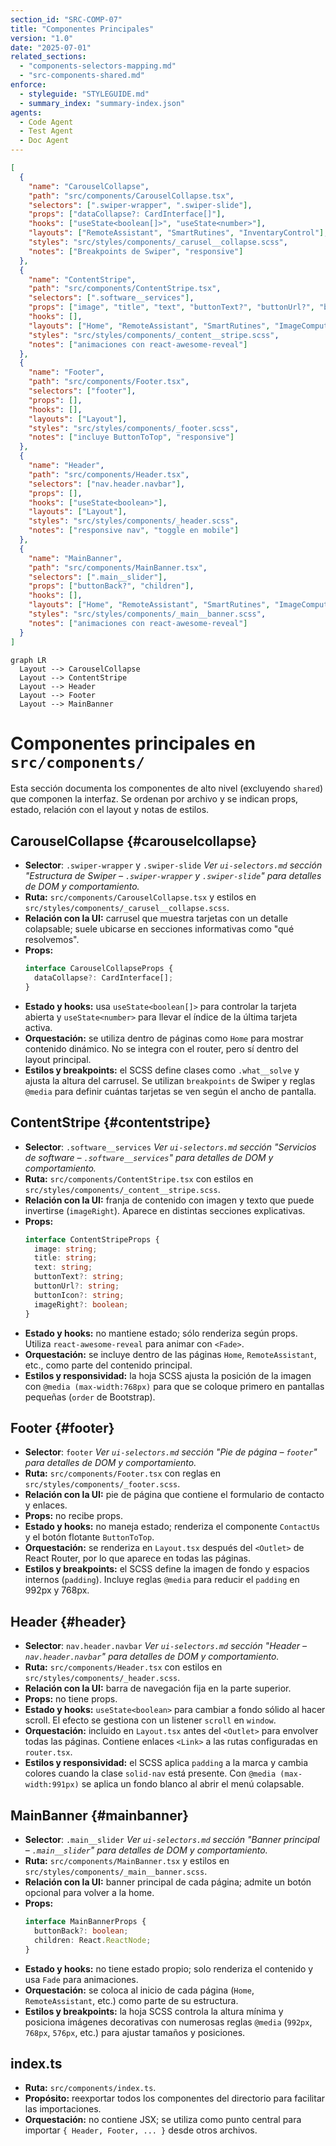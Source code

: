 ```yaml
---
section_id: "SRC-COMP-07"
title: "Componentes Principales"
version: "1.0"
date: "2025-07-01"
related_sections:
  - "components-selectors-mapping.md"
  - "src-components-shared.md"
enforce:
  - styleguide: "STYLEGUIDE.md"
  - summary_index: "summary-index.json"
agents:
  - Code Agent
  - Test Agent
  - Doc Agent
---
```

```json
[
  {
    "name": "CarouselCollapse",
    "path": "src/components/CarouselCollapse.tsx",
    "selectors": [".swiper-wrapper", ".swiper-slide"],
    "props": ["dataCollapse?: CardInterface[]"],
    "hooks": ["useState<boolean[]>", "useState<number>"],
    "layouts": ["RemoteAssistant", "SmartRutines", "InventaryControl"],
    "styles": "src/styles/components/_carusel__collapse.scss",
    "notes": ["Breakpoints de Swiper", "responsive"]
  },
  {
    "name": "ContentStripe",
    "path": "src/components/ContentStripe.tsx",
    "selectors": [".software__services"],
    "props": ["image", "title", "text", "buttonText?", "buttonUrl?", "buttonIcon?", "imageRight?"],
    "hooks": [],
    "layouts": ["Home", "RemoteAssistant", "SmartRutines", "ImageComputing", "InventaryControl"],
    "styles": "src/styles/components/_content__stripe.scss",
    "notes": ["animaciones con react-awesome-reveal"]
  },
  {
    "name": "Footer",
    "path": "src/components/Footer.tsx",
    "selectors": ["footer"],
    "props": [],
    "hooks": [],
    "layouts": ["Layout"],
    "styles": "src/styles/components/_footer.scss",
    "notes": ["incluye ButtonToTop", "responsive"]
  },
  {
    "name": "Header",
    "path": "src/components/Header.tsx",
    "selectors": ["nav.header.navbar"],
    "props": [],
    "hooks": ["useState<boolean>"],
    "layouts": ["Layout"],
    "styles": "src/styles/components/_header.scss",
    "notes": ["responsive nav", "toggle en mobile"]
  },
  {
    "name": "MainBanner",
    "path": "src/components/MainBanner.tsx",
    "selectors": [".main__slider"],
    "props": ["buttonBack?", "children"],
    "hooks": [],
    "layouts": ["Home", "RemoteAssistant", "SmartRutines", "ImageComputing", "InventaryControl"],
    "styles": "src/styles/components/_main__banner.scss",
    "notes": ["animaciones con react-awesome-reveal"]
  }
]
```

```mermaid
graph LR
  Layout --> CarouselCollapse
  Layout --> ContentStripe
  Layout --> Header
  Layout --> Footer
  Layout --> MainBanner
```

# Componentes principales en `src/components/`

Esta sección documenta los componentes de alto nivel (excluyendo `shared`) que componen la interfaz. Se ordenan por archivo y se indican props, estado, relación con el layout y notas de estilos.

## CarouselCollapse {#carouselcollapse}
- **Selector**: `.swiper-wrapper` y `.swiper-slide`
  *Ver `ui-selectors.md` sección "Estructura de Swiper – `.swiper-wrapper` y `.swiper-slide`" para detalles de DOM y comportamiento.*
- **Ruta:** `src/components/CarouselCollapse.tsx` y estilos en `src/styles/components/_carusel__collapse.scss`.
- **Relación con la UI:** carrusel que muestra tarjetas con un detalle colapsable; suele ubicarse en secciones informativas como "qué resolvemos".
- **Props:**
  ```ts
  interface CarouselCollapseProps {
    dataCollapse?: CardInterface[];
  }
  ```
- **Estado y hooks:** usa `useState<boolean[]>` para controlar la tarjeta abierta y `useState<number>` para llevar el índice de la última tarjeta activa.
- **Orquestación:** se utiliza dentro de páginas como `Home` para mostrar contenido dinámico. No se integra con el router, pero sí dentro del layout principal.
- **Estilos y breakpoints:** el SCSS define clases como `.what__solve` y ajusta la altura del carrusel. Se utilizan `breakpoints` de Swiper y reglas `@media` para definir cuántas tarjetas se ven según el ancho de pantalla.

## ContentStripe {#contentstripe}
- **Selector**: `.software__services`
  *Ver `ui-selectors.md` sección "Servicios de software – `.software__services`" para detalles de DOM y comportamiento.*
- **Ruta:** `src/components/ContentStripe.tsx` con estilos en `src/styles/components/_content__stripe.scss`.
- **Relación con la UI:** franja de contenido con imagen y texto que puede invertirse (`imageRight`). Aparece en distintas secciones explicativas.
- **Props:**
  ```ts
  interface ContentStripeProps {
    image: string;
    title: string;
    text: string;
    buttonText?: string;
    buttonUrl?: string;
    buttonIcon?: string;
    imageRight?: boolean;
  }
  ```
- **Estado y hooks:** no mantiene estado; sólo renderiza según props. Utiliza `react-awesome-reveal` para animar con `<Fade>`.
- **Orquestación:** se incluye dentro de las páginas `Home`, `RemoteAssistant`, etc., como parte del contenido principal.
- **Estilos y responsividad:** la hoja SCSS ajusta la posición de la imagen con `@media (max-width:768px)` para que se coloque primero en pantallas pequeñas (`order` de Bootstrap).

## Footer {#footer}
- **Selector**: `footer`
  *Ver `ui-selectors.md` sección "Pie de página – `footer`" para detalles de DOM y comportamiento.*
- **Ruta:** `src/components/Footer.tsx` con reglas en `src/styles/components/_footer.scss`.
- **Relación con la UI:** pie de página que contiene el formulario de contacto y enlaces.
- **Props:** no recibe props.
- **Estado y hooks:** no maneja estado; renderiza el componente `ContactUs` y el botón flotante `ButtonToTop`.
- **Orquestación:** se renderiza en `Layout.tsx` después del `<Outlet>` de React Router, por lo que aparece en todas las páginas.
- **Estilos y breakpoints:** el SCSS define la imagen de fondo y espacios internos (`padding`). Incluye reglas `@media` para reducir el `padding` en 992px y 768px.

## Header {#header}
- **Selector**: `nav.header.navbar`
  *Ver `ui-selectors.md` sección "Header – `nav.header.navbar`" para detalles de DOM y comportamiento.*
- **Ruta:** `src/components/Header.tsx` con estilos en `src/styles/components/_header.scss`.
- **Relación con la UI:** barra de navegación fija en la parte superior.
- **Props:** no tiene props.
- **Estado y hooks:** `useState<boolean>` para cambiar a fondo sólido al hacer scroll. El efecto se gestiona con un listener `scroll` en `window`.
- **Orquestación:** incluido en `Layout.tsx` antes del `<Outlet>` para envolver todas las páginas. Contiene enlaces `<Link>` a las rutas configuradas en `router.tsx`.
- **Estilos y responsividad:** el SCSS aplica `padding` a la marca y cambia colores cuando la clase `solid-nav` está presente. Con `@media (max-width:991px)` se aplica un fondo blanco al abrir el menú colapsable.

## MainBanner {#mainbanner}
- **Selector**: `.main__slider`
  *Ver `ui-selectors.md` sección "Banner principal – `.main__slider`" para detalles de DOM y comportamiento.*
- **Ruta:** `src/components/MainBanner.tsx` y estilos en `src/styles/components/_main__banner.scss`.
- **Relación con la UI:** banner principal de cada página; admite un botón opcional para volver a la home.
- **Props:**
  ```ts
  interface MainBannerProps {
    buttonBack?: boolean;
    children: React.ReactNode;
  }
  ```
- **Estado y hooks:** no tiene estado propio; solo renderiza el contenido y usa `Fade` para animaciones.
- **Orquestación:** se coloca al inicio de cada página (`Home`, `RemoteAssistant`, etc.) como parte de su estructura.
- **Estilos y breakpoints:** la hoja SCSS controla la altura mínima y posiciona imágenes decorativas con numerosas reglas `@media` (`992px`, `768px`, `576px`, etc.) para ajustar tamaños y posiciones.

## index.ts
- **Ruta:** `src/components/index.ts`.
- **Propósito:** reexportar todos los componentes del directorio para facilitar las importaciones.
- **Orquestación:** no contiene JSX; se utiliza como punto central para importar `{ Header, Footer, ... }` desde otros archivos.

